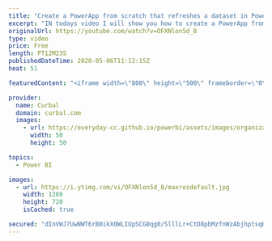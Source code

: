 ```yaml
---
title: "Create a PowerApp from scratch that refreshes a dataset in Power BI using PowerBIIntegration.Refresh"
excerpt: "IN todays video I will show you how to create a PowerApp from scratch and make it refresh the source when published in Power BI.  Link to write back to power bi: https://youtu.be/-dRDKbm-v6Y List to direct query sources in power bi: https://docs.microsoft.com/en-us/power-bi/power-bi-data-sources  Power"
originalUrl: https://youtube.com/watch?v=OFXNlon5d_8
type: video
price: Free
length: PT12M23S
publishedDateTime: 2020-05-06T11:12:15Z
heat: 51

featuredContent: "<iframe width=\"800\" height=\"500\" frameborder=\"0\" src=\"https://www.youtube.com/embed/OFXNlon5d_8\" allow=\"accelerometer; autoplay; encrypted-media; gyroscope; picture-in-picture\" allowfullscreen></iframe>"

provider:
  name: Curbal
  domain: curbal.com
  images:
    - url: https://everyday-cc.github.io/powerbi/assets/images/organizations/curbal.com-50x50.jpg
      width: 50
      height: 50

topics:
  - Power BI

images:
  - url: https://i.ytimg.com/vi/OFXNlon5d_8/maxresdefault.jpg
    width: 1280
    height: 720
    isCached: true

secured: "dInVWJ7UwNWT6rB0ikXOWLIUpSCG8qg0/SlllLr+CtD8pbMzfnWzAbjhptsqHw4EwH+Tftcj3qq8gPamrvXp9XrWI2da6vesHZ8HZu/2Ha3knfbwmDMerg1QqFXykWiev/4/8qP0Od2t94N4ykovHrTQFHycfcNrIQjjZo90TBhPogTqhSy0xwuhiG8INf6UGSwuu4YGH/6ItvrmcZaHVrzHwdEEUHDG0gBAPlLW8seQW087D3mC273ucW9B4EcsnX0/N5DZ9oX26+061aBnKHuNjb5n3pngQW18wCcEQY+wcznWLIBIbbfWy/UqGKsjqIz6j+ccjCw4J61Ib2Y0Rt/+D3a6r4i4c2OSFuuoFbzhn1TBCTuwrfrkCxJGdo35Rjc4w+pXLgcpddKAo1V6bLaocUwMnaBI9FkFMuqNnnU=;J+VxEQmrXCup53jE3t0WuQ=="
---
```


